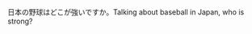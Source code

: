 <tr><td>日本の野球はどこが強いですか。<td><tr><tr><td>Talking about baseball in Japan, who is strong?<td><tr></table>

